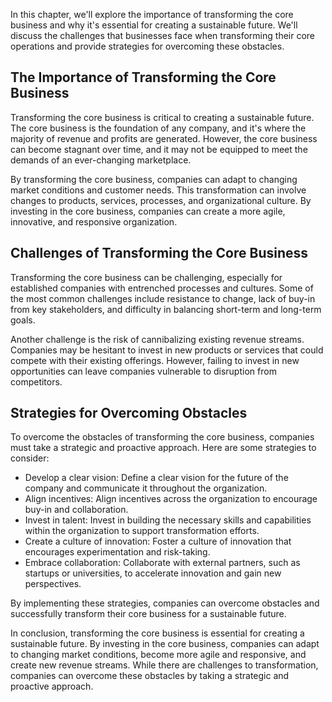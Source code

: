 
In this chapter, we'll explore the importance of transforming the core business and why it's essential for creating a sustainable future. We'll discuss the challenges that businesses face when transforming their core operations and provide strategies for overcoming these obstacles.

The Importance of Transforming the Core Business
------------------------------------------------

Transforming the core business is critical to creating a sustainable future. The core business is the foundation of any company, and it's where the majority of revenue and profits are generated. However, the core business can become stagnant over time, and it may not be equipped to meet the demands of an ever-changing marketplace.

By transforming the core business, companies can adapt to changing market conditions and customer needs. This transformation can involve changes to products, services, processes, and organizational culture. By investing in the core business, companies can create a more agile, innovative, and responsive organization.

Challenges of Transforming the Core Business
--------------------------------------------

Transforming the core business can be challenging, especially for established companies with entrenched processes and cultures. Some of the most common challenges include resistance to change, lack of buy-in from key stakeholders, and difficulty in balancing short-term and long-term goals.

Another challenge is the risk of cannibalizing existing revenue streams. Companies may be hesitant to invest in new products or services that could compete with their existing offerings. However, failing to invest in new opportunities can leave companies vulnerable to disruption from competitors.

Strategies for Overcoming Obstacles
-----------------------------------

To overcome the obstacles of transforming the core business, companies must take a strategic and proactive approach. Here are some strategies to consider:

* Develop a clear vision: Define a clear vision for the future of the company and communicate it throughout the organization.
* Align incentives: Align incentives across the organization to encourage buy-in and collaboration.
* Invest in talent: Invest in building the necessary skills and capabilities within the organization to support transformation efforts.
* Create a culture of innovation: Foster a culture of innovation that encourages experimentation and risk-taking.
* Embrace collaboration: Collaborate with external partners, such as startups or universities, to accelerate innovation and gain new perspectives.

By implementing these strategies, companies can overcome obstacles and successfully transform their core business for a sustainable future.

In conclusion, transforming the core business is essential for creating a sustainable future. By investing in the core business, companies can adapt to changing market conditions, become more agile and responsive, and create new revenue streams. While there are challenges to transformation, companies can overcome these obstacles by taking a strategic and proactive approach.
